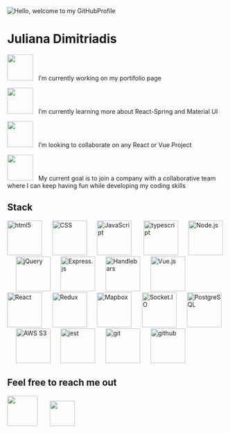<img src='/GitProfileGif.gif' alt="Hello, welcome to my GitHubProfile" />



# Juliana Dimitriadis

<img src='https://cdn-icons.flaticon.com/png/128/2098/premium/2098255.png?token=exp=1659527627~hmac=b58f152f3302ac4eed81a9c515081469' height=60 width=60/> &nbsp; I’m currently working on my portifolio page

<img src='https://cdn-icons-png.flaticon.com/128/2490/2490396.png' height=60 width=60/> &nbsp; I’m currently learning more about React-Spring and Material UI

<img src="https://cdn-icons-png.flaticon.com/128/1534/1534938.png" height=60 width=60/> &nbsp; I’m looking to collaborate on any React or Vue Project

<img src="https://cdn-icons-png.flaticon.com/128/3077/3077054.png" height=60 width=60/> &nbsp; My current goal is to join a company with a collaborative team where I can keep having fun while developing my coding skills


## Stack



[<img alt="html5" src="https://simpleicons.org/icons/html5.svg" width=80 heigth=80>](https://html.spec.whatwg.org/multipage/) &nbsp;&nbsp;&nbsp;&nbsp;
[<img alt="CSS" src="https://simpleicons.org/icons/css3.svg" width=80 heigth=80>](https://www.w3.org/Style/CSS/Overview.en.html) &nbsp;&nbsp;&nbsp;&nbsp;
[<img alt="JavaScript" src="https://simpleicons.org/icons/javascript.svg" width=80 heigth=80>](https://www.javascript.com/) &nbsp;&nbsp;&nbsp;&nbsp;&nbsp;
[<img alt="typescript" src='https://simpleicons.org/icons/typescript.svg' width=80 heigth=80>](https://www.typescriptlang.org/) &nbsp;&nbsp;&nbsp;&nbsp;
[<img alt="Node.js" src="https://simpleicons.org/icons/nodedotjs.svg" width=80 heigth=80>](https://nodejs.org/en/) &nbsp;&nbsp;&nbsp;&nbsp;
[<img alt="jQuery" src="https://simpleicons.org/icons/jquery.svg" width=80 heigth=80>](https://jquery.com/) &nbsp;&nbsp;&nbsp;&nbsp;
[<img alt="Express.js" src="https://simpleicons.org/icons/express.svg" width=80 heigth=80>](https://expressjs.com/) &nbsp;&nbsp;&nbsp;&nbsp;
[<img alt="Handlebars" src="https://simpleicons.org/icons/handlebarsdotjs.svg" width=80 heigth=80>](https://handlebarsjs.com/) &nbsp;&nbsp;&nbsp;&nbsp;
[<img alt="Vue.js" src="https://simpleicons.org/icons/vuedotjs.svg" width=80 heigth=80>](https://vuejs.org/) &nbsp;&nbsp;&nbsp;&nbsp;
[<img alt="React" src="https://simpleicons.org/icons/react.svg" width=80 heigth=80>](https://reactjs.org/) &nbsp;&nbsp;&nbsp;&nbsp; 
[<img alt="Redux" src="https://simpleicons.org/icons/redux.svg" width=80 heigth=80>](https://redux.js.org/) &nbsp;&nbsp;&nbsp;&nbsp; 
[<img alt="Mapbox" src="https://simpleicons.org/icons/mapbox.svg" width=80 heigth=80>](https://www.mapbox.com/) &nbsp;&nbsp;&nbsp;&nbsp; 
[<img alt="Socket.IO" src="https://simpleicons.org/icons/socketdotio.svg" width=80 heigth=80>](https://socket.io/) &nbsp;&nbsp;&nbsp;&nbsp; 
[<img alt="PostgreSQL" src="https://simpleicons.org/icons/postgresql.svg" width=80 heigth=80>](https://www.postgresql.org/) &nbsp;&nbsp;&nbsp;&nbsp; 
[<img alt="AWS S3" src="https://simpleicons.org/icons/amazons3.svg" width=80 heigth=80>](https://aws.amazon.com/s3/?nc2=h_ql_prod_fs_s3) &nbsp;&nbsp;&nbsp;&nbsp;
[<img alt="jest" src="https://simpleicons.org/icons/jest.svg" width=80 heigth=80>](https://jestjs.io/) &nbsp;&nbsp;&nbsp;&nbsp;
[<img alt="git" src="https://simpleicons.org/icons/git.svg" width=80 heigth=80>](https://git-scm.com/) &nbsp;&nbsp;&nbsp;&nbsp;
[<img alt="github" src="https://simpleicons.org/icons/github.svg"  width=80 heigth=80>](https://github.com/) &nbsp;&nbsp;&nbsp;&nbsp;



## Feel free to reach me out


[<img src="https://cdn-icons.flaticon.com/png/128/3296/premium/3296464.png?token=exp=1659526942~hmac=bf0d0291b6f9937e8d411cc84da9d4f0" height=70/>](mailto:julianaspdimitriadis@gmail.com) &nbsp;&nbsp;&nbsp;&nbsp;&nbsp;
[<img src="https://cdn-icons-png.flaticon.com/128/1383/1383262.png" height=58/>](https://www.linkedin.com/in/julianaspdimitriadis/)





